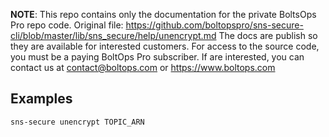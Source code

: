 <!-- note marker start -->
**NOTE**: This repo contains only the documentation for the private BoltsOps Pro repo code.
Original file: https://github.com/boltopspro/sns-secure-cli/blob/master/lib/sns_secure/help/unencrypt.md
The docs are publish so they are available for interested customers.
For access to the source code, you must be a paying BoltOps Pro subscriber.
If are interested, you can contact us at contact@boltops.com or https://www.boltops.com

<!-- note marker end -->

## Examples

    sns-secure unencrypt TOPIC_ARN
